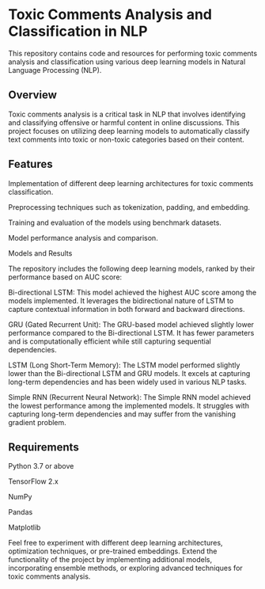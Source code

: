 # Toxic Comments Analysis and Classification in NLP
This repository contains code and resources for performing toxic comments analysis and classification using various deep learning models in Natural Language Processing (NLP).

## Overview
Toxic comments analysis is a critical task in NLP that involves identifying and classifying offensive or harmful content in online discussions. This project focuses on utilizing deep learning models to automatically classify text comments into toxic or non-toxic categories based on their content.

## Features
Implementation of different deep learning architectures for toxic comments classification.

Preprocessing techniques such as tokenization, padding, and embedding.

Training and evaluation of the models using benchmark datasets.

Model performance analysis and comparison.

Models and Results


The repository includes the following deep learning models, ranked by their performance based on AUC score:

Bi-directional LSTM: This model achieved the highest AUC score among the models implemented. It leverages the bidirectional nature of LSTM to capture contextual information in both forward and backward directions.

GRU (Gated Recurrent Unit): The GRU-based model achieved slightly lower performance compared to the Bi-directional LSTM. It has fewer parameters and is computationally efficient while still capturing sequential dependencies.

LSTM (Long Short-Term Memory): The LSTM model performed slightly lower than the Bi-directional LSTM and GRU models. It excels at capturing long-term dependencies and has been widely used in various NLP tasks.

Simple RNN (Recurrent Neural Network): The Simple RNN model achieved the lowest performance among the implemented models. It struggles with capturing long-term dependencies and may suffer from the vanishing gradient problem.



## Requirements
Python 3.7 or above

TensorFlow 2.x

NumPy

Pandas

Matplotlib



Feel free to experiment with different deep learning architectures, optimization techniques, or pre-trained embeddings.
Extend the functionality of the project by implementing additional models, incorporating ensemble methods, or exploring advanced techniques for toxic comments analysis.
